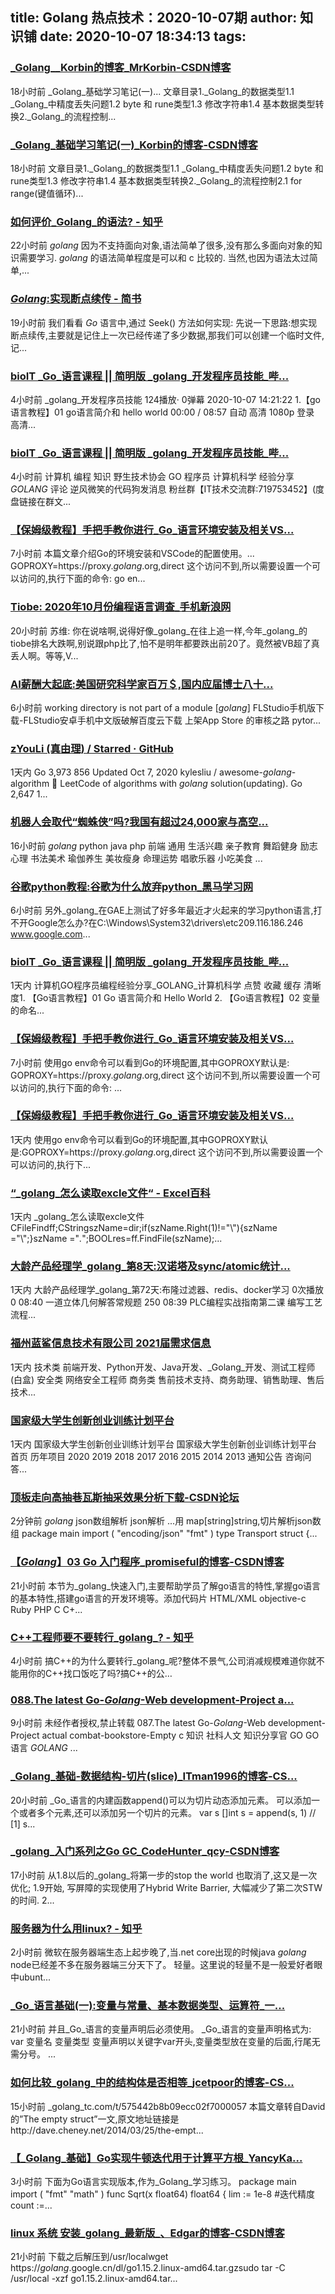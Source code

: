 
title: Golang 热点技术：2020-10-07期
author: 知识铺
date: 2020-10-07 18:34:13
tags: 
---
  
### [_Golang__Korbin的博客_MrKorbin-CSDN博客](https://zshipu.com/t?url=https://blog.csdn.net/mrkorbin/category_10451190.html)

 18小时前 _Golang_基础学习笔记(一)... 文章目录1._Golang_的数据类型1.1 _Golang_中精度丢失问题1.2 byte 和 rune类型1.3 修改字符串1.4 基本数据类型转换2._Golang_的流程控制...

### [_Golang_基础学习笔记(一)_Korbin的博客-CSDN博客](https://zshipu.com/t?url=https://blog.csdn.net/MrKorbin/article/details/108896334)

 18小时前 文章目录1._Golang_的数据类型1.1 _Golang_中精度丢失问题1.2 byte 和 rune类型1.3 修改字符串1.4 基本数据类型转换2._Golang_的流程控制2.1 for range(键值循环)...

### [如何评价_Golang_的语法? - 知乎](https://zshipu.com/t?url=https://www.zhihu.com/question/399782603/answer/1510109278)

 22小时前 _golang_ 因为不支持面向对象,语法简单了很多,没有那么多面向对象的知识需要学习. _golang_ 的语法简单程度是可以和 c 比较的. 当然,也因为语法太过简单,...

### [_Golang_:实现断点续传 - 简书](https://zshipu.com/t?url=https://www.jianshu.com/p/609b0ee2e6e6)

 19小时前 我们看看 _Go_ 语言中,通过 Seek() 方法如何实现: 先说一下思路:想实现断点续传,主要就是记住上一次已经传递了多少数据,那我们可以创建一个临时文件,记...

### [bioIT _Go_语言课程 || 简明版 _golang_开发程序员技能_哔...](https://zshipu.com/t?url=https://www.bilibili.com/video/av797261848)

 4小时前 _golang_开发程序员技能 124播放· 0弹幕 2020-10-07 14:21:22 1.【go语言教程】01 go语言简介和 hello world 00:00 / 08:57 自动 高清 1080p 登录 高清...

### [bioIT _Go_语言课程 || 简明版 _golang_开发程序员技能_哔...](https://zshipu.com/t?url=https://www.bilibili.com/video/BV16y4y1k7hA)

 4小时前 计算机 编程 知识 野生技术协会 GO 程序员 计算机科学 经验分享 _GOLANG_ 评论 逆风微笑的代码狗发消息 粉丝群【IT技术交流群:719753452】(度盘链接在群文...

### [【保姆级教程】手把手教你进行_Go_语言环境安装及相关VS...](https://zshipu.com/t?url=https://www.cnblogs.com/xingrenguanxue/p/13776610.html)

 7小时前 本篇文章介绍Go的环境安装和VSCode的配置使用。... GOPROXY=https://proxy._golang_.org,direct 这个访问不到,所以需要设置一个可以访问的,执行下面的命令: go en...

### [Tiobe: 2020年10月份编程语言调查_手机新浪网](https://zshipu.com/t?url=https://finance.sina.cn/tech/2020-10-06/detail-iivhuipp8272738.d.html?vt=4&wm=i&pos=18)

 20小时前 苏维: 你在说啥啊,说得好像_golang_在往上追一样,今年_golang_的tiobe排名大跌啊,别说跟php比了,怕不是明年都要跌出前20了。竟然被VB超了真丢人啊。等等,V...

### [AI薪酬大起底:美国研究科学家百万＄,国内应届博士八十...](https://zshipu.com/t?url=https://my.oschina.net/u/4349018/blog/4661566)

 6小时前 working directory is not part of a module [_golang_] FLStudio手机版下载-FLStudio安卓手机中文版破解百度云下载 上架App Store 的审核之路 pytor...

### [zYouLi (真由理) / Starred · GitHub](https://zshipu.com/t?url=https://github.com/zYouLi?language=go&tab=stars)

 1天内 Go 3,973 856 Updated Oct 7, 2020 kylesliu / awesome-_golang_-algorithm 📝 LeetCode of algorithms with _golang_ solution(updating). Go 2,647 1...

### [机器人会取代“蜘蛛侠”吗?我国有超过24,000家与高空...](https://zshipu.com/t?url=https://www.zugouzy.com/article/ji-qi-ren-hui-qu-dai-zhi-zhu-xia-ma-wo-guo-you-chao-guo-24-000-jia-yu-gao-kong-zuo-ye-you-guan-de-gong-si.html)

 16小时前 _golang_ python java php 前端 通用 生活兴趣 亲子教育 舞蹈健身 励志心理 书法美术 瑜伽养生 美妆瘦身 命理运势 唱歌乐器 小吃美食 ...

### [谷歌python教程:谷歌为什么放弃python_黑马学习网](https://zshipu.com/t?url=http://www.hmedu.net/python/102036.html)

 6小时前 另外_golang_在GAE上测试了好多年最近才火起来的学习python语言,打不开Google怎么办?在C:\Windows\System32\drivers\etc209.116.186.246 www.google.com...

### [bioIT _Go_语言课程 || 简明版 _golang_开发程序员技能_哔...](https://zshipu.com/t?url=http://www.bilibili.com/video/av797261848/)

 1天内 计算机GO程序员编程经验分享_GOLANG_计算机科学 点赞 收藏 缓存 清晰度1\. 【Go语言教程】01 Go 语言简介和 Hello World 2\. 【Go语言教程】02 变量的命名...

### [【保姆级教程】手把手教你进行_Go_语言环境安装及相关VS...](https://zshipu.com/t?url=https://segmentfault.com/a/1190000027083401)

 7小时前 使用go env命令可以看到Go的环境配置,其中GOPROXY默认是: GOPROXY=https://proxy._golang_.org,direct 这个访问不到,所以需要设置一个可以访问的,执行下面的命令: ...

### [【保姆级教程】手把手教你进行_Go_语言环境安装及相关VS...](https://zshipu.com/t?url=http://www.manongjc.com/detail/20-xwozwfdyxyzacqj.html)

 1天内 使用go env命令可以看到Go的环境配置,其中GOPROXY默认是:GOPROXY=https://proxy._golang_.org,direct 这个访问不到,所以需要设置一个可以访问的,执行下...

### [“_golang_怎么读取excle文件“ - Excel百科](https://zshipu.com/t?url=http://www.xuyacheng.com/169962.html)

 1天内 _golang_怎么读取excle文件CFileFindff;CStringszName=dir;if(szName.Right(1)!="\\"){szName ="\\";}szName ="*.*";BOOLres=ff.FindFile(szName);...

### [大龄产品经理学_golang_第8天:汉诺塔及sync/atomic统计...](https://zshipu.com/t?url=https://haokan.baidu.com/v?pd=wisenatural&vid=3219533712984236293)

 1天内 大龄产品经理学_golang_第72天:布隆过滤器、redis、docker学习 0次播放0 08:40 一道立体几何解答常规题 250 08:39 PLC编程实战指南第二课 编写工艺流程...

### [福州蓝鲨信息技术有限公司 2021届需求信息](https://zshipu.com/t?url=https://jyzd.xmu.edu.cn/2020/1007/c18713a416960/page.htm)

 1天内 技术类 前端开发、Python开发、Java开发、_Golang_开发、测试工程师(白盒) 安全类 网络安全工程师 商务类 售前技术支持、商务助理、销售助理、售后技术...

### [国家级大学生创新创业训练计划平台](https://zshipu.com/t?url=http://gjcxcy.bjtu.edu.cn/NewLXItemListForStudentDetail.aspx?ItemNo=630571)

 1天内 国家级大学生创新创业训练计划平台 国家级大学生创新创业训练计划平台 首页 历年项目 2020 2019 2018 2017 2016 2015 2014 2013 通知公告 咨询问答...

### [顶板走向高抽巷瓦斯抽采效果分析下载-CSDN论坛](https://zshipu.com/t?url=https://bbs.csdn.net/topics/397886415)

 2分钟前 _golang_ json数组解析 json解析 ...用 map[string]string,切片解析json数组 package main import ( "encoding/json" "fmt" ) type Transport struct {...

### [【_Golang_】03 Go 入门程序_promiseful的博客-CSDN博客](https://zshipu.com/t?url=https://blog.csdn.net/qq_40996741/article/details/108943862)

 21小时前 本节为_golang_快速入门,主要帮助学员了解go语言的特性,掌握go语言的基本特性,搭建go语言的开发环境等。添加代码片 HTML/XML objective-c Ruby PHP C C+...

### [C++工程师要不要转行_golang_? - 知乎](https://zshipu.com/t?url=https://www.zhihu.com/question/424507991/answer/1511094864)

 4小时前 搞C++的为什么要转行_golang_呢?整体不景气,公司消减规模难道你就不能用你的C++找口饭吃了吗?搞C++的公…

### [088.The latest Go-_Golang_-Web development-Project a...](https://zshipu.com/t?url=https://www.bilibili.com/video/av457302550/)

 9小时前 未经作者授权,禁止转载 087.The latest Go-_Golang_-Web development-Project actual combat-bookstore-Empty c 知识 社科人文 知识分享官 GO GO语言 _GOLANG_ ...

### [_Golang_基础-数据结构-切片(slice)_ITman1996的博客-CS...](https://zshipu.com/t?url=https://blog.csdn.net/ITman1996/article/details/108927070)

 20小时前 _Go_语言的内建函数append()可以为切片动态添加元素。 可以添加一个或者多个元素,还可以添加另一个切片的元素。 var s []int s = append(s, 1) // [1] s...

### [_golang_入门系列之Go GC_CodeHunter_qcy-CSDN博客](https://zshipu.com/t?url=https://blog.csdn.net/qq_43390235/article/details/108945386)

 17小时前 从1.8以后的_golang_将第一步的stop the world 也取消了,这又是一次优化; 1.9开始, 写屏障的实现使用了Hybrid Write Barrier, 大幅减少了第二次STW的时间. 2...

### [服务器为什么用linux? - 知乎](https://zshipu.com/t?url=https://www.zhihu.com/question/419913304/answer/1511432394)

 2小时前 微软在服务器端生态上起步晚了,当.net core出现的时候java _golang_ node已经差不多在服务器端三分天下了。 轻量。这里说的轻量不是一般爱好者眼中ubunt...

### [_Go_语言基础(一):变量与常量、基本数据类型、运算符_一...](https://zshipu.com/t?url=https://blog.csdn.net/weixin_44571270/article/details/108943053)

 21小时前 并且_Go_语言的变量声明后必须使用。 _Go_语言的变量声明格式为: var 变量名 变量类型 变量声明以关键字var开头,变量类型放在变量的后面,行尾无需分号。 ...

### [如何比较_golang_中的结构体是否相等_jcetpoor的博客-CS...](https://zshipu.com/t?url=https://blog.csdn.net/jcetpoor/article/details/108946530)

 15小时前 _golang_tc.com/t/575442b8b09ecc02f7000057 本篇文章转自David的”The empty struct”一文,原文地址链接是http://dave.cheney.net/2014/03/25/the-empt...

### [【_Golang_基础】Go实现牛顿迭代用于计算平方根_YancyKa...](https://zshipu.com/t?url=https://blog.csdn.net/qq_37753409/article/details/108951046)

 3小时前 下面为Go语言实现版本,作为_Golang_学习练习。 package main import ( "fmt" "math" ) func Sqrt(x float64) float64 { lim := 1e-8 #迭代精度 count :=...

### [linux 系统 安装_golang_最新版_、Edgar的博客-CSDN博客](https://zshipu.com/t?url=https://blog.csdn.net/weixin_44676081/article/details/108943334)

 21小时前 下载之后解压到/usr/localwget https://_golang_.google.cn/dl/go1.15.2.linux-amd64.tar.gzsudo tar -C /usr/local -xzf go1.15.2.linux-amd64.tar...
